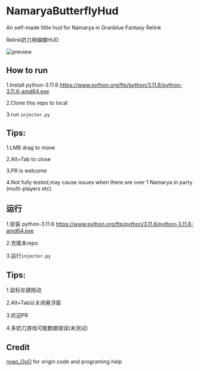 # NamaryaButterflyHud
An self-made little hud for Namarya in Granblue Fantasy Relink

Relink奶刀用蝴蝶HUD

![preview](https://raw.githubusercontent.com/wozaiha/NamaryaButterflyHud/main/preview.png)

## How to run

1.Install python-3.11.6 https://www.python.org/ftp/python/3.11.6/python-3.11.6-amd64.exe

2.Clone this repo to local

3.run `injector.py`

## Tips:

1.LMB drag to move

2.Alt+Tab to close

3.PR is welcome

4.Not fully tested,may cause issues when there are over 1 Namarya in party (multi-players etc)

## 运行

1.安装 python-3.11.6 https://www.python.org/ftp/python/3.11.6/python-3.11.6-amd64.exe

2.克隆本repo

3.运行`injector.py`

## Tips:

1.鼠标左键拖动

2.Alt+Tab以关闭悬浮窗

3.欢迎PR

4.多奶刀游戏可能数据错误(未测试)


## Credit

[nyao_OuO](https://github.com/nyaoouo) for origin code and programing help



